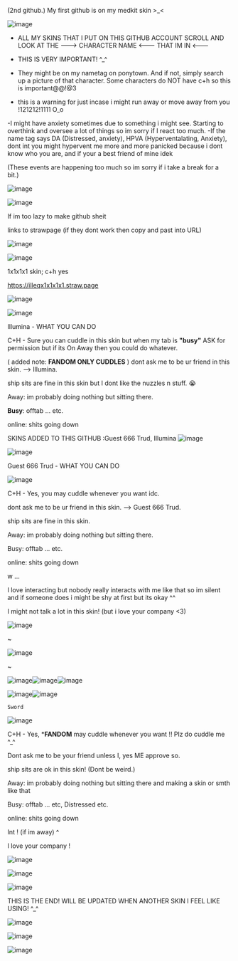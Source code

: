 (2nd github.) My first github is on my medkit skin >_<


![image](https://github.com/user-attachments/assets/41d0c9c7-9986-4d0b-9263-343800595600)

- ALL MY SKINS THAT I PUT ON THIS GITHUB ACCOUNT SCROLL AND LOOK AT THE ---> CHARACTER NAME <---  THAT IM IN <---
- THIS IS VERY IMPORTANT! ^_^

- They might be on my nametag on ponytown. And if not, simply search up a picture of that character. Some characters do NOT have c+h so this is important@@!@3
- this is a warning for just incase i might run away or move away from you !121212!1111 O_o


-I might have anxiety sometimes due to something i might see. Starting to overthink and oversee a lot of things so im sorry if I react too much. 
-If the name tag says DA (Distressed, anxiety), HPVA (Hyperventalating, Anxiety), dont int you might hypervent me more and more panicked because i dont know who you are, and if your a best friend of mine idek 

(These events are happening too much so im sorry if i take a break for a bit.) 

![image](https://github.com/user-attachments/assets/0c65575a-4d43-490a-abdb-75bf9208ab71)


![image](https://github.com/user-attachments/assets/ae8cfb8c-7378-436d-9bda-f512e3f2a852)


If im too lazy to make github sheit


links to strawpage
(if they dont work then copy and past into URL)

![image](https://github.com/user-attachments/assets/0ee908d5-1743-4999-905a-cd8fe4523219)


![image](https://github.com/user-attachments/assets/df479e58-a87a-4966-95b7-e2600ba4d931)

1x1x1x1 skin; c+h yes

https://illeqx1x1x1x1.straw.page


![image](https://github.com/user-attachments/assets/72b3d0c5-51c4-4053-84ea-121d1567969f)


![image](https://github.com/user-attachments/assets/8a496160-0db9-430e-85b0-594d79a8e562)

Illumina - WHAT YOU CAN DO

C+H - Sure you can cuddle in this skin but when my tab is **"busy"** ASK for permission but if its On Away then you could do whatever.

 ( added note: **FANDOM ONLY CUDDLES** )
dont ask me to be ur friend in this skin. --> Illumina. 

ship sits are fine in this skin but I dont like the nuzzles n stuff. 😭

Away: im probably doing nothing but sitting there. 

**Busy**: offtab ... etc. 

online: shits going down

SKINS ADDED TO THIS GITHUB :Guest 666 Trud, Illumina
![image](https://github.com/user-attachments/assets/6c1686b6-dcc3-4dda-a61b-e471893a7d8e)


![image](https://github.com/user-attachments/assets/ad4c4391-0b2a-469f-a9d5-86d80b0b0498)


Guest 666 Trud - WHAT YOU CAN DO 

![image](https://github.com/user-attachments/assets/c4b02c67-a26f-42a6-99bb-961119dba02a)


C+H - Yes, you may cuddle whenever you want idc. 

dont ask me to be ur friend in this skin. --> Guest 666 Trud. 

ship sits are fine in this skin.

Away: im probably doing nothing but sitting there. 

Busy: offtab ... etc. 

online: shits going down

w ... 

I love interacting but nobody really interacts with me like that so im silent and if someone does i might be shy at first but its okay ^^

I might not talk a lot in this skin! (but i love your company <3)

![image](https://github.com/user-attachments/assets/8bdb400b-b389-4049-b169-18516e07af51)
          


~


![image](https://github.com/user-attachments/assets/95214192-14aa-46cc-87e1-a077aceb3a16)


~

![image](https://github.com/user-attachments/assets/ae8e3cf0-81b7-41c5-a464-ac7c1021b896)![image](https://github.com/user-attachments/assets/6650eeec-5aa5-4f64-adea-15aee448d076)![image](https://github.com/user-attachments/assets/62400ad7-d409-4a55-9c93-34edc7520b9e)



![image](https://github.com/user-attachments/assets/bd766231-88f9-4283-a004-4bebc4f4af5f)![image](https://github.com/user-attachments/assets/2f93908a-b86b-4f99-9698-5782b5be2a72)



    Sword 

![image](https://github.com/user-attachments/assets/c89525cd-ddeb-4214-8bd2-e7da3399c04b)


C+H - Yes, ***FANDOM** may cuddle whenever you want !! Plz do cuddle me ^_^

Dont ask me to be your friend unless I, yes ME approve so. 

ship sits are ok in this skin! (Dont be weird.)

Away: im probably doing nothing but sitting there and making a skin or smth like that

Busy: offtab ... etc, Distressed etc. 

online: shits going down

Int ! (if im away)  ^

I love your company !

![image](https://github.com/user-attachments/assets/5195da51-c29b-49d9-9c4e-37a452d09d4f)


   ![image](https://github.com/user-attachments/assets/af924aaf-3500-4be1-986e-6ad961870856)


![image](https://github.com/user-attachments/assets/f8365fed-8d0c-4a01-92ce-df10c4d66fe7)



THIS IS THE END! WILL BE UPDATED WHEN ANOTHER SKIN I FEEL LIKE USING! ^_^


![image](https://github.com/user-attachments/assets/bd28c4fa-8339-406f-bfcf-33e31243661e)

![image](https://github.com/user-attachments/assets/3cfb82fe-b91c-4561-943e-8e347bfb597e)

![image](https://github.com/user-attachments/assets/c4b02c67-a26f-42a6-99bb-961119dba02a)
